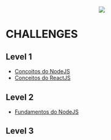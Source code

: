 <h1 align="center">
   <img  src="https://github.com/gibifyOfficial/GoStack-Bootcamp-Challenges/blob/master/assets/gostack%20bootcamp.png" />
 </h1></n>

# CHALLENGES

## Level 1
* [Concoitos do NodeJS](https://github.com/gibifyOfficial/Back-end-NodeJS)
* [Conceitos do ReactJS](https://github.com/gibifyOfficial/Front-end-ReactJS)

## Level 2
* [Fundamentos do NodeJS]()

## Level 3
